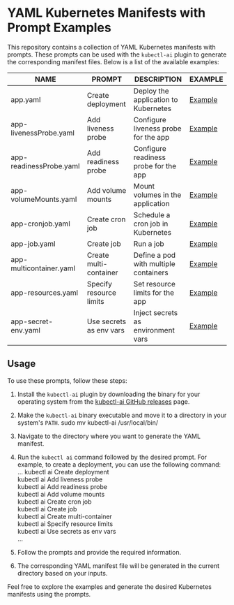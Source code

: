 # YAML Kubernetes Manifests with Prompt Examples

This repository contains a collection of YAML Kubernetes manifests with prompts. These prompts can be used with the `kubectl-ai` plugin to generate the corresponding manifest files. Below is a list of the available examples:

| NAME                   | PROMPT                  | DESCRIPTION                          | EXAMPLE                                               |
|------------------------|-------------------------|--------------------------------------|-------------------------------------------------------|
| app.yaml               | Create deployment       | Deploy the application to Kubernetes  | [Example](./yaml/app.yaml)                          |
| app-livenessProbe.yaml | Add liveness probe      | Configure liveness probe for the app | [Example](./yaml/app-livenessProbe.yaml)            |
| app-readinessProbe.yaml| Add readiness probe     | Configure readiness probe for the app| [Example](./yaml/app-readinessProbe.yaml)           |
| app-volumeMounts.yaml  | Add volume mounts       | Mount volumes in the application     | [Example](./yaml/app-volumeMounts.yaml)             |
| app-cronjob.yaml       | Create cron job         | Schedule a cron job in Kubernetes    | [Example](./yaml/app-cronjob.yaml)                  |
| app-job.yaml     | Create job   | Run a job         | [Example](./yaml/app-job.yaml)                |
| app-multicontainer.yaml| Create multi-container  | Define a pod with multiple containers| [Example](./yaml/app-multicontainer.yaml)           |
| app-resources.yaml     | Specify resource limits | Set resource limits for the app       | [Example](./yaml/app-resources.yaml)                |
| app-secret-env.yaml    | Use secrets as env vars | Inject secrets as environment vars   | [Example](./yaml/app-secret-env.yaml)               |

## Usage

To use these prompts, follow these steps:

1. Install the `kubectl-ai` plugin by downloading the binary for your operating system from the [kubectl-ai GitHub releases](https://github.com/sozercan/kubectl-ai/releases) page.

2. Make the `kubectl-ai` binary executable and move it to a directory in your system's `PATH`. sudo mv kubectl-ai /usr/local/bin/

3. Navigate to the directory where you want to generate the YAML manifest.

4. Run the `kubectl ai` command followed by the desired prompt. For example, to create a deployment, you can use the following command:
... 
    kubectl ai Create deployment<br>
    kubectl ai Add liveness probe<br>
    kubectl ai Add readiness probe<br>
    kubectl ai Add volume mounts<br>
    kubectl ai Create cron job<br>
    kubectl ai Create job<br>
    kubectl ai Create multi-container<br>
    kubectl ai Specify resource limits<br>
    kubectl ai Use secrets as env vars<br>
...

5. Follow the prompts and provide the required information.

6. The corresponding YAML manifest file will be generated in the current directory based on your inputs.

Feel free to explore the examples and generate the desired Kubernetes manifests using the prompts.


